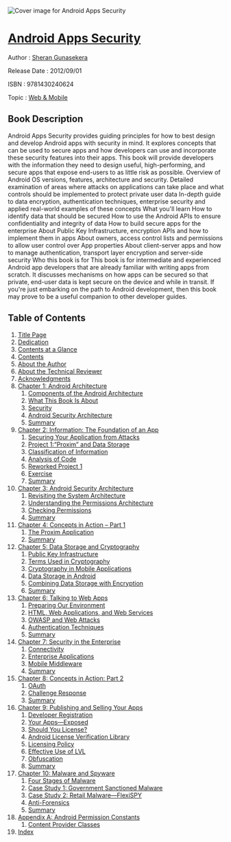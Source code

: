 ![Cover image for Android Apps Security](https://imgdetail.ebookreading.net/cover/cover/web_mobile/EB9781430240624.jpg)

[Android Apps Security](https://ebookreading.net/view/book/Android+Apps+Security-EB9781430240624_1.html "Android Apps Security")
====================================================================================================================

Author : [Sheran Gunasekera](https://ebookreading.net/search/author/Sheran+Gunasekera)

Release Date : 2012/09/01

ISBN : 9781430240624

Topic : [Web & Mobile](https://ebookreading.net/search/category/web-mobile)

Book Description
-----------------

Android Apps Security provides guiding principles for how to best design and develop Android apps with security in mind. It explores concepts that can be used to secure apps and how developers can use and incorporate these security features into their apps.
This book will provide developers with the information they need to design useful, high-performing, and secure apps that expose end-users to as little risk as possible.
Overview of Android OS versions, features, architecture and security.
Detailed examination of areas where attacks on applications can take place and what controls should be implemented to protect private user data
In-depth guide to data encryption, authentication techniques, enterprise security and applied real-world examples of these concepts
What you'll learn
How to identify data that should be secured
How to use the Android APIs to ensure confidentiality and integrity of data
How to build secure apps for the enterprise
About Public Key Infrastructure, encryption APIs and how to implement them in apps
About owners, access control lists and permissions to allow user control over App properties
About client-server apps and how to manage authentication, transport layer encryption and server-side security
Who this book is for
This book is for intermediate and experienced Android app developers that are already familiar with writing apps from scratch. It discusses mechanisms on how apps can be secured so that private, end-user data is kept secure on the device and while in transit. If you're just embarking on the path to Android development, then this book may prove to be a useful companion to other developer guides.
              
Table of Contents
-----------------

1. [Title Page](https://ebookreading.net/view/book/Android+Apps+Security-EB9781430240624_2.html)
1. [Dedication](https://ebookreading.net/view/book/Android+Apps+Security-EB9781430240624_4.html)
1. [Contents at a Glance](https://ebookreading.net/view/book/Android+Apps+Security-EB9781430240624_5.html)
1. [Contents](https://ebookreading.net/view/book/Android+Apps+Security-EB9781430240624_6.html)
1. [About the Author](https://ebookreading.net/view/book/Android+Apps+Security-EB9781430240624_7.html)
1. [About the Technical Reviewer](https://ebookreading.net/view/book/Android+Apps+Security-EB9781430240624_8.html)
1. [Acknowledgments](https://ebookreading.net/view/book/Android+Apps+Security-EB9781430240624_9.html)
1. [Chapter 1: Android Architecture](https://ebookreading.net/view/book/Android+Apps+Security-EB9781430240624_10.html)
    1. [Components of the Android Architecture](https://ebookreading.net/view/book/Android+Apps+Security-EB9781430240624_10.html#Sec1)
    1. [What This Book Is About](https://ebookreading.net/view/book/Android+Apps+Security-EB9781430240624_10.html#Sec7)
    1. [Security](https://ebookreading.net/view/book/Android+Apps+Security-EB9781430240624_10.html#Sec8)
    1. [Android Security Architecture](https://ebookreading.net/view/book/Android+Apps+Security-EB9781430240624_10.html#Sec11)
    1. [Summary](https://ebookreading.net/view/book/Android+Apps+Security-EB9781430240624_10.html#Sec15)
1. [Chapter 2: Information: The Foundation of an App](https://ebookreading.net/view/book/Android+Apps+Security-EB9781430240624_11.html)
    1. [Securing Your Application from Attacks](https://ebookreading.net/view/book/Android+Apps+Security-EB9781430240624_11.html#Sec1)
    1. [Project 1:“Proxim” and Data Storage](https://ebookreading.net/view/book/Android+Apps+Security-EB9781430240624_11.html#Sec4)
    1. [Classification of Information](https://ebookreading.net/view/book/Android+Apps+Security-EB9781430240624_11.html#Sec5)
    1. [Analysis of Code](https://ebookreading.net/view/book/Android+Apps+Security-EB9781430240624_11.html#Sec8)
    1. [Reworked Project 1](https://ebookreading.net/view/book/Android+Apps+Security-EB9781430240624_11.html#Sec11)
    1. [Exercise](https://ebookreading.net/view/book/Android+Apps+Security-EB9781430240624_11.html#Sec12)
    1. [Summary](https://ebookreading.net/view/book/Android+Apps+Security-EB9781430240624_11.html#Sec13)
1. [Chapter 3: Android Security Architecture](https://ebookreading.net/view/book/Android+Apps+Security-EB9781430240624_12.html)
    1. [Revisiting the System Architecture](https://ebookreading.net/view/book/Android+Apps+Security-EB9781430240624_12.html#Sec1)
    1. [Understanding the Permissions Architecture](https://ebookreading.net/view/book/Android+Apps+Security-EB9781430240624_12.html#Sec2)
    1. [Checking Permissions](https://ebookreading.net/view/book/Android+Apps+Security-EB9781430240624_12.html#Sec5)
    1. [Summary](https://ebookreading.net/view/book/Android+Apps+Security-EB9781430240624_12.html#Sec9)
1. [Chapter 4: Concepts in Action – Part 1](https://ebookreading.net/view/book/Android+Apps+Security-EB9781430240624_13.html)
    1. [The Proxim Application](https://ebookreading.net/view/book/Android+Apps+Security-EB9781430240624_13.html#Sec1)
    1. [Summary](https://ebookreading.net/view/book/Android+Apps+Security-EB9781430240624_13.html#Sec2)
1. [Chapter 5: Data Storage and Cryptography](https://ebookreading.net/view/book/Android+Apps+Security-EB9781430240624_14.html)
    1. [Public Key Infrastructure](https://ebookreading.net/view/book/Android+Apps+Security-EB9781430240624_14.html#Sec1)
    1. [Terms Used in Cryptography](https://ebookreading.net/view/book/Android+Apps+Security-EB9781430240624_14.html#Sec2)
    1. [Cryptography in Mobile Applications](https://ebookreading.net/view/book/Android+Apps+Security-EB9781430240624_14.html#Sec3)
    1. [Data Storage in Android](https://ebookreading.net/view/book/Android+Apps+Security-EB9781430240624_14.html#Sec8)
    1. [Combining Data Storage with Encryption](https://ebookreading.net/view/book/Android+Apps+Security-EB9781430240624_14.html#Sec12)
    1. [Summary](https://ebookreading.net/view/book/Android+Apps+Security-EB9781430240624_14.html#Sec13)
1. [Chapter 6: Talking to Web Apps](https://ebookreading.net/view/book/Android+Apps+Security-EB9781430240624_15.html)
    1. [Preparing Our Environment](https://ebookreading.net/view/book/Android+Apps+Security-EB9781430240624_15.html#Sec1)
    1. [HTML, Web Applications, and Web Services](https://ebookreading.net/view/book/Android+Apps+Security-EB9781430240624_15.html#Sec2)
    1. [OWASP and Web Attacks](https://ebookreading.net/view/book/Android+Apps+Security-EB9781430240624_15.html#Sec5)
    1. [Authentication Techniques](https://ebookreading.net/view/book/Android+Apps+Security-EB9781430240624_15.html#Sec6)
    1. [Summary](https://ebookreading.net/view/book/Android+Apps+Security-EB9781430240624_15.html#Sec11)
1. [Chapter 7: Security in the Enterprise](https://ebookreading.net/view/book/Android+Apps+Security-EB9781430240624_16.html)
    1. [Connectivity](https://ebookreading.net/view/book/Android+Apps+Security-EB9781430240624_16.html#Sec1)
    1. [Enterprise Applications](https://ebookreading.net/view/book/Android+Apps+Security-EB9781430240624_16.html#Sec2)
    1. [Mobile Middleware](https://ebookreading.net/view/book/Android+Apps+Security-EB9781430240624_16.html#Sec3)
    1. [Summary](https://ebookreading.net/view/book/Android+Apps+Security-EB9781430240624_16.html#Sec6)
1. [Chapter 8: Concepts in Action: Part 2](https://ebookreading.net/view/book/Android+Apps+Security-EB9781430240624_17.html)
    1. [OAuth](https://ebookreading.net/view/book/Android+Apps+Security-EB9781430240624_17.html#Sec1)
    1. [Challenge Response](https://ebookreading.net/view/book/Android+Apps+Security-EB9781430240624_17.html#Sec4)
    1. [Summary](https://ebookreading.net/view/book/Android+Apps+Security-EB9781430240624_17.html#Sec5)
1. [Chapter 9: Publishing and Selling Your Apps](https://ebookreading.net/view/book/Android+Apps+Security-EB9781430240624_18.html)
    1. [Developer Registration](https://ebookreading.net/view/book/Android+Apps+Security-EB9781430240624_18.html#Sec1)
    1. [Your Apps—Exposed](https://ebookreading.net/view/book/Android+Apps+Security-EB9781430240624_18.html#Sec2)
    1. [Should You License?](https://ebookreading.net/view/book/Android+Apps+Security-EB9781430240624_18.html#Sec5)
    1. [Android License Verification Library](https://ebookreading.net/view/book/Android+Apps+Security-EB9781430240624_18.html#Sec6)
    1. [Licensing Policy](https://ebookreading.net/view/book/Android+Apps+Security-EB9781430240624_18.html#Sec11)
    1. [Effective Use of LVL](https://ebookreading.net/view/book/Android+Apps+Security-EB9781430240624_18.html#Sec12)
    1. [Obfuscation](https://ebookreading.net/view/book/Android+Apps+Security-EB9781430240624_18.html#Sec13)
    1. [Summary](https://ebookreading.net/view/book/Android+Apps+Security-EB9781430240624_18.html#Sec14)
1. [Chapter 10: Malware and Spyware](https://ebookreading.net/view/book/Android+Apps+Security-EB9781430240624_19.html)
    1. [Four Stages of Malware](https://ebookreading.net/view/book/Android+Apps+Security-EB9781430240624_19.html#Sec1)
    1. [Case Study 1: Government Sanctioned Malware](https://ebookreading.net/view/book/Android+Apps+Security-EB9781430240624_19.html#Sec6)
    1. [Case Study 2: Retail Malware—FlexiSPY](https://ebookreading.net/view/book/Android+Apps+Security-EB9781430240624_19.html#Sec12)
    1. [Anti-Forensics](https://ebookreading.net/view/book/Android+Apps+Security-EB9781430240624_19.html#Sec13)
    1. [Summary](https://ebookreading.net/view/book/Android+Apps+Security-EB9781430240624_19.html#Sec14)
1. [Appendix A: Android Permission Constants](https://ebookreading.net/view/book/Android+Apps+Security-EB9781430240624_20.html)
    1. [Content Provider Classes](https://ebookreading.net/view/book/Android+Apps+Security-EB9781430240624_20.html#Sec1)
1. [Index](https://ebookreading.net/view/book/Android+Apps+Security-EB9781430240624_21.html)
